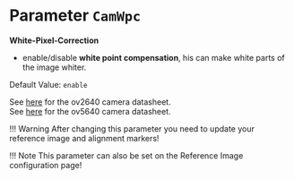 # Parameter `CamWpc`

**White-Pixel-Correction**

- enable/disable **white point compensation**, his can make white parts of the image whiter.

Default Value: `enable`

See [here](../datasheets/Camera.ov2640_ds_1.8_.pdf) for the ov2640 camera datasheet.<br>
See [here](../datasheets/OV5640_datasheet.pdf) for the ov5640 camera datasheet.

!!! Warning
    After changing this parameter you need to update your reference image and alignment markers!

!!! Note
    This parameter can also be set on the Reference Image configuration page!
